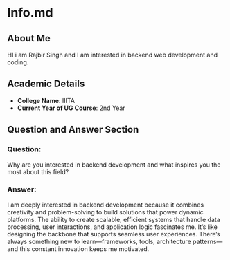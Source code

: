 # Info.md

## About Me
HI i am Rajbir Singh and I am interested in backend web development and coding.
## Academic Details
- **College Name**: IIITA
- **Current Year of UG Course**: 2nd Year  


## Question and Answer Section
### Question:
Why are you interested in backend development and what inspires you the most about this field?  

### Answer:
I am deeply interested in backend development because it combines creativity and problem-solving to build solutions that power dynamic platforms. The ability to create scalable, efficient systems that handle data processing, user interactions, and application logic fascinates me. It’s like designing the backbone that supports seamless user experiences. There’s always something new to learn—frameworks, tools, architecture patterns—and this constant innovation keeps me motivated.


